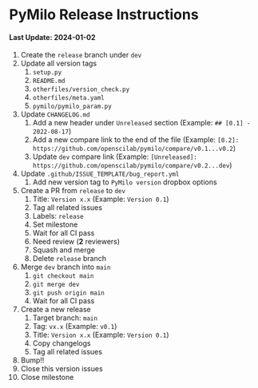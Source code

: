 # PyMilo Release Instructions

#### Last Update: 2024-01-02

1. Create the `release` branch under `dev`
2. Update all version tags
	1. `setup.py`
	2. `README.md`
	3. `otherfiles/version_check.py`
	4. `otherfiles/meta.yaml`
	5. `pymilo/pymilo_param.py`
3. Update `CHANGELOG.md`
	1. Add a new header under `Unreleased` section (Example: `## [0.1] - 2022-08-17`)
	2. Add a new compare link to the end of the file (Example: `[0.2]: https://github.com/openscilab/pymilo/compare/v0.1...v0.2`)
	3. Update `dev` compare link (Example: `[Unreleased]: https://github.com/openscilab/pymilo/compare/v0.2...dev`)
4. Update `.github/ISSUE_TEMPLATE/bug_report.yml`
   1. Add new version tag to `PyMilo version` dropbox options
5. Create a PR from `release` to `dev`
	1. Title: `Version x.x` (Example: `Version 0.1`)
	2. Tag all related issues
	3. Labels: `release`
	4. Set milestone
	5. Wait for all CI pass
	6. Need review (**2** reviewers)
	7. Squash and merge
	8. Delete `release` branch
6. Merge `dev` branch into `main`
	1. `git checkout main`
	2. `git merge dev`
	3. `git push origin main`
	4. Wait for all CI pass
7. Create a new release
	1. Target branch: `main`
	2. Tag: `vx.x` (Example: `v0.1`)
	3. Title: `Version x.x` (Example: `Version 0.1`)
	4. Copy changelogs
	5. Tag all related issues
8. Bump!!
9. Close this version issues
10. Close milestone